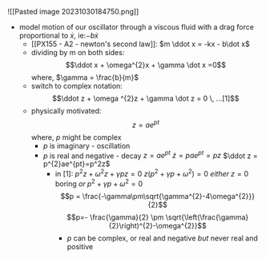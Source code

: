 ![[Pasted image 20231030184750.png]]
- model motion of our oscillator through a viscous fluid with a drag force proportional to $\dot x$, ie:$-b\dot x$
	- [[PX155 - A2 - newton's second law]]: $m \ddot x = -kx - b\dot x$
	- dividing by m on both sides:$$\ddot x + \omega^{2}x + \gamma \dot x =0$$
			where, $\gamma = \frac{b}{m}$
	- switch to complex notation: $$\ddot z + \omega ^{2}z + \gamma \dot z = 0 \, ...[1]$$
	- physically motivated: $$z = ae^{pt}$$
			where, $p$ might be complex
		- $p$ is imaginary - oscillation
		- $p$ is real and negative - decay
			$z=ae^{pt}$
			$\dot z = pae^{pt}=pz$
			$\ddot z = p^{2}ae^{pt}=p^2z$
			- in $[1]$: $p^{2}z+\omega ^{2}z+\gamma pz =0$
				$z(p^{2} + \gamma p + \omega^{2})=0$
				$either \; z=0$ boring
				$or \; p^{2} + \gamma p + \omega^{2} = 0$
					$$p = \frac{-\gamma\pm\sqrt{\gamma^{2}-4\omega^{2}}}{2}$$
					$$p=- \frac{\gamma}{2} \pm \sqrt{\left(\frac{\gamma}{2}\right)^{2}-\omega^{2}}$$
				- $p$ can be complex, or real and negative *but* never real and positive